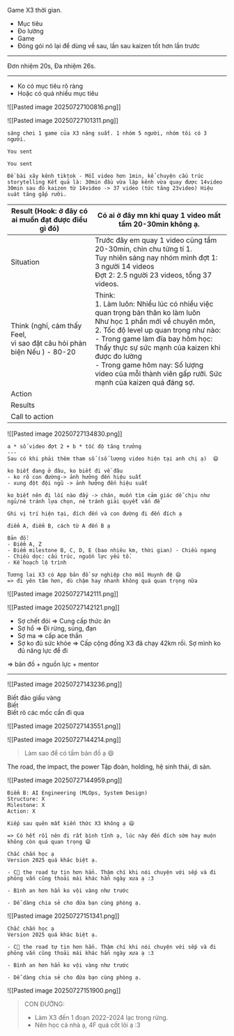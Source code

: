 Game X3 thời gian. 
- Mục tiêu 
- Đo lường 
- Game 
- Đóng gói nó lại để dùng về sau, lần sau kaizen tốt hơn lần trước
---
Đơn nhiệm 20s, Đa nhiệm 26s. 

---
- Ko có mục tiêu rõ ràng 
- Hoặc có quá nhiều mục tiêu 

![[Pasted image 20250727100816.png]]


![[Pasted image 20250727101311.png]]

```
sáng chơi 1 game của X3 năng suất. 1 nhóm 5 người, nhóm tôi có 3 người.

You sent

You sent

Đề bài xây kênh tiktok - Mỗi video hơn 1min, kể chuyện cấu trúc storytelling Kết quả là: 30min đầu vừa lập kênh vừa quay được 14video 30min sau đó kaizen từ 14video -> 37 video (tức tăng 23video) Hiệu suát tăng gấp rưỡi.
```


| Result (Hook: ở đây có ai muốn đạt được điều gì đó)                        | Có ai ở đây mn khi quay 1 video mất tầm 20-30min không ạ. <br>                                                                                                                                                                                                                                                                                                        |
| -------------------------------------------------------------------------- | --------------------------------------------------------------------------------------------------------------------------------------------------------------------------------------------------------------------------------------------------------------------------------------------------------------------------------------------------------------------- |
| Situation                                                                  | Trước đây em quay 1 video cũng tầm 20-30min, chỉn chu từng tí 1.<br>Tuy nhiên sáng nay nhóm mình đợt 1: 3 người 14 videos<br>Đợt 2: 2.5 người 23 videos, tổng 37 videos.                                                                                                                                                                                              |
| Think (nghĩ, cảm thấy Feel, <br>vì sao đặt câu hỏi phản biện Nếu ) - 80-20 | Think: <br>1. Làm luôn: Nhiều lúc có nhiều việc quan trọng bản thân ko làm luôn <br>Như học 1 phần mới về chuyên môn, <br>2. Tốc độ level up quan trọng như nào: <br>- Trong game làm đĩa bay hôm học: Thấy thực sự sức mạnh của kaizen khi được đo lường <br>- Trong game hôm nay: Số lượng video của mỗi thành viên gấp rưỡi. Sức mạnh của kaizen quá đáng sợ. <br> |
| Action                                                                     | <br>                                                                                                                                                                                                                                                                                                                                                                  |
| Results                                                                    |                                                                                                                                                                                                                                                                                                                                                                       |
| Call to action                                                             |                                                                                                                                                                                                                                                                                                                                                                       |
![[Pasted image 20250727134830.png]]


```
a * số video đợt 2 + b * tốc độ tăng trưởng  
---  
Sau có khi phải thêm tham số (số lượng video hiện tại anh chị ạ)  😄
```

```
ko biết đang ở đâu, ko biết đi về đâu
- ko rõ con đường-> ảnh hưởng đến hiệu suất  
- xung đột đội ngũ -> ảnh hưởng đến hiệu suất
```
```
ko biết nên đi lối nào đấy -> chán, muốn tìm cảm giác dễ chịu như ngủ/né tránh lựa chọn, né tránh giải quyết vấn đề

Ghi vị trí hiện tại, đích đến và con đường đi đến đích ạ

điểm A, điểm B, cách từ A đến B ạ

Bản đồ: 
- Điểm A, Z
- Điểm milestone B, C, D, E (bao nhiêu km, thời gian) - Chiều ngang
- Chiều dọc: cấu trúc, nguồn lực yếu tố. 
- Kế hoạch lộ trình

Tương lai X3 có App bản đồ sự nghiệp cho mỗi Huynh đệ 😄
=> đi yên tâm hơn, dù chậm hay nhanh không quá quan trọng nữa
```
![[Pasted image 20250727142111.png]]


![[Pasted image 20250727142121.png]]

- Sợ chết đói => Cung cấp thức ăn 
- Sợ hổ => Đi rừng, súng, đạn 
- Sợ ma => cấp ace thần 
- Sợ ko đủ sức khỏe => Cấp cộng đồng X3 đã chạy 42km rồi. 
Sợ mình ko đủ năng lực để đi 

=> bản đồ + nguồn lực + mentor

---
![[Pasted image 20250727143236.png]]

Biết đảo giấu vàng  
Biết  
Biết rõ các mốc cần đi qua

![[Pasted image 20250727143551.png]]


![[Pasted image 20250727144214.png]]


> Làm sao để có tấm bản đồ ạ 😄

The road, the impact, the power
Tập đoàn, holding, hệ sinh thái, di sản. 

![[Pasted image 20250727144959.png]]


```
Điểm B: AI Engineering (MLOps, System Design)    
Structure: X  
Milestone: X  
Action: X

Kiếp sau quên mất kiến thức X3 không ạ 😄

=> Có hết rồi nên đi rất bình tĩnh ạ, lúc này đến đích sớm hay muộn không còn quá quan trọng 😄
```
```
Chắc chắn học ạ  
Version 2025 quá khác biệt ạ.  

- C the road tự tin hơn hẳn. Thậm chí khi nói chuyện với sếp và đi phỏng vấn cũng thoải mái khác hẳn ngày xưa ạ :3  
    
- Bình an hơn hẳn ko vội vàng như trước  
    
- Dễ dàng chia sẻ cho đứa bạn cùng phòng ạ.
```

![[Pasted image 20250727151341.png]]

```
Chắc chắn học ạ  
Version 2025 quá khác biệt ạ.  

- C the road tự tin hơn hẳn. Thậm chí khi nói chuyện với sếp và đi phỏng vấn cũng thoải mái khác hẳn ngày xưa ạ :3  
    
- Bình an hơn hẳn ko vội vàng như trước  
    
- Dễ dàng chia sẻ cho đứa bạn cùng phòng ạ.
```


![[Pasted image 20250727151900.png]]


> CON ĐƯỜNG: 
> - Làm X3 đến 1 đoạn 2022-2024 lạc trong rừng. 
> - Nên học cả nhà ạ, 4F quá cốt lõi ạ :3